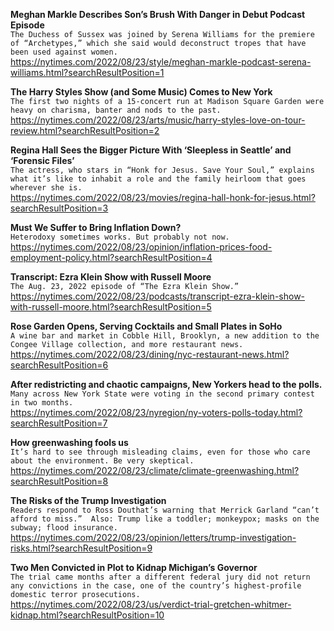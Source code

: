 **Meghan Markle Describes Son’s Brush With Danger in Debut Podcast Episode**\
`The Duchess of Sussex was joined by Serena Williams for the premiere of “Archetypes,” which she said would deconstruct tropes that have been used against women.`\
https://nytimes.com/2022/08/23/style/meghan-markle-podcast-serena-williams.html?searchResultPosition=1

**The Harry Styles Show (and Some Music) Comes to New York**\
`The first two nights of a 15-concert run at Madison Square Garden were heavy on charisma, banter and nods to the past.`\
https://nytimes.com/2022/08/23/arts/music/harry-styles-love-on-tour-review.html?searchResultPosition=2

**Regina Hall Sees the Bigger Picture With ‘Sleepless in Seattle’ and ‘Forensic Files’**\
`The actress, who stars in “Honk for Jesus. Save Your Soul,” explains what it’s like to inhabit a role and the family heirloom that goes wherever she is.`\
https://nytimes.com/2022/08/23/movies/regina-hall-honk-for-jesus.html?searchResultPosition=3

**Must We Suffer to Bring Inflation Down?**\
`Heterodoxy sometimes works. But probably not now.`\
https://nytimes.com/2022/08/23/opinion/inflation-prices-food-employment-policy.html?searchResultPosition=4

**Transcript: Ezra Klein Show with Russell Moore**\
`The Aug. 23, 2022 episode of “The Ezra Klein Show.”`\
https://nytimes.com/2022/08/23/podcasts/transcript-ezra-klein-show-with-russell-moore.html?searchResultPosition=5

**Rose Garden Opens, Serving Cocktails and Small Plates in SoHo**\
`A wine bar and market in Cobble Hill, Brooklyn, a new addition to the Congee Village collection, and more restaurant news.`\
https://nytimes.com/2022/08/23/dining/nyc-restaurant-news.html?searchResultPosition=6

**After redistricting and chaotic campaigns, New Yorkers head to the polls.**\
`Many across New York State were voting in the second primary contest in two months.`\
https://nytimes.com/2022/08/23/nyregion/ny-voters-polls-today.html?searchResultPosition=7

**How greenwashing fools us**\
`It’s hard to see through misleading claims, even for those who care about the environment. Be very skeptical.`\
https://nytimes.com/2022/08/23/climate/climate-greenwashing.html?searchResultPosition=8

**The Risks of the Trump Investigation**\
`Readers respond to Ross Douthat’s warning that Merrick Garland “can’t afford to miss.”  Also: Trump like a toddler; monkeypox; masks on the subway; flood insurance.`\
https://nytimes.com/2022/08/23/opinion/letters/trump-investigation-risks.html?searchResultPosition=9

**Two Men Convicted in Plot to Kidnap Michigan’s Governor**\
`The trial came months after a different federal jury did not return any convictions in the case, one of the country’s highest-profile domestic terror prosecutions.`\
https://nytimes.com/2022/08/23/us/verdict-trial-gretchen-whitmer-kidnap.html?searchResultPosition=10

